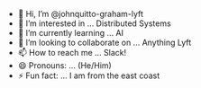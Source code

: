 - 👋 Hi, I’m @johnquitto-graham-lyft
- 👀 I’m interested in ... Distributed Systems
- 🌱 I’m currently learning ... AI
- 💞️ I’m looking to collaborate on ... Anything Lyft
- 📫 How to reach me ... Slack!
- 😄 Pronouns: ... (He/Him)
- ⚡ Fun fact: ... I am from the east coast

<!---
johnquitto-graham-lyft/johnquitto-graham-lyft is a ✨ special ✨ repository because its `README.md` (this file) appears on your GitHub profile.
You can click the Preview link to take a look at your changes.
--->
